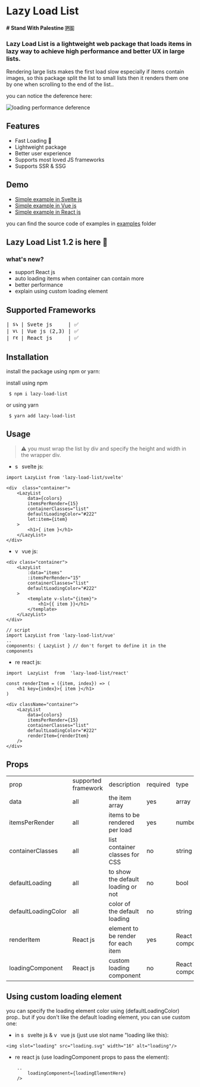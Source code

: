 # Lazy Load List

#### # Stand With Palestine 🇵🇸

### Lazy Load List is a lightweight web package that loads items in lazy way to achieve high performance and better UX in large lists.

Rendering large lists makes the first load slow especially if items contain images, so this package split the list to small lists then it renders them one by one when scrolling to the end of the list..

you can notice the deference here:

![loading performance deference](https://lh3.googleusercontent.com/pw/AM-JKLXhB1jRKtOi4OhwEfINuYPKGD0LF4XBoQa0XbFoH9jUPQGW0GsOEl-cgnGzIrutEarCEwIDfV23jpI80P-xtIsgmv9oJD2KfImErE66p-5EukjEPCSVefObsHcS7FvZXnjSqC-MpnCpa-Vywq61KvGb=w1280-h720-no?authuser=0)
## Features

 - Fast Loading 🚀
 - Lightweight package
 - Better user experience 
 - Supports most loved JS frameworks
 - Supports SSR & SSG

## Demo

-  [Simple example in Svelte js](https://lazy-load-svelte-example.netlify.com)
-  [Simple example in Vue js](https://lazy-load-vue-example.netlify.com)
-  [Simple example in React js](https://lazy-load-react-example.netlify.com)

you can find the source code of examples in [examples](https://github.com/omer73364/lazy-load-list/tree/main/examples) folder

## Lazy Load List 1.2 is here 🎉

### what's new?

 - support React js
 - auto loading items when container can contain more
 - better performance
 - explain using custom loading element

## Supported Frameworks
<pre>
| <img width="14" src="https://upload.wikimedia.org/wikipedia/commons/thumb/1/1b/Svelte_Logo.svg/1200px-Svelte_Logo.svg.png" alt="svelte logo"/> | Svete js     | ✅
| <img width="14" src="https://upload.wikimedia.org/wikipedia/commons/thumb/9/95/Vue.js_Logo_2.svg/2367px-Vue.js_Logo_2.svg.png" alt="vue logo"/> | Vue js (2,3) | ✅
| <img width="14" src="https://upload.wikimedia.org/wikipedia/commons/thumb/4/47/React.svg/640px-React.svg.png" alt="react logo"/> | React js     | ✅
</pre>

## Installation

install the package using npm or yarn:

install using npm

`  $ npm i lazy-load-list `

or using yarn

`  $ yarn add lazy-load-list `

## Usage

> ⚠  you must wrap the list by div and specify the height and width in the wrapper div.

- <img width="14" src="https://upload.wikimedia.org/wikipedia/commons/thumb/1/1b/Svelte_Logo.svg/1200px-Svelte_Logo.svg.png" alt="svelte logo"/> svelte js:

> 
	import LazyList from 'lazy-load-list/svelte'

	<div  class="container">
		<LazyList
			data={colors}
			itemsPerRender={15}
			containerClasses="list"
			defaultLoadingColor="#222"
			let:item={item}
		>
			<h1>{ item }</h1>
		</LazyList>
	</div>

- <img width="14" src="https://upload.wikimedia.org/wikipedia/commons/thumb/9/95/Vue.js_Logo_2.svg/2367px-Vue.js_Logo_2.svg.png" alt="vue logo"/> vue js:

> 
	<div class="container">
		<LazyList
			:data="items"
			:itemsPerRender="15"
			containerClasses="list"
			defaultLoadingColor="#222"
		>
			<template v-slot="{item}">
			    <h1>{{ item }}</h1>
			</template>
		</LazyList>
	</div>

	// script
	import LazyList from 'lazy-load-list/vue'
	..
	components: { LazyList } // don't forget to define it in the components
	

- <img width="14" src="https://upload.wikimedia.org/wikipedia/commons/thumb/4/47/React.svg/640px-React.svg.png" alt="react logo"/> react js:

> 
	import  LazyList  from  'lazy-load-list/react'
	
	const renderItem = ({item, index}) => (
		<h1 key={index}>{ item }</h1>
	)
	
	<div className="container">
		<LazyList
			data={colors}
			itemsPerRender={15}
			containerClasses="list"
			defaultLoadingColor="#222"
			renderItem={renderItem}
		/>
	</div>
	
## Props

<table>
	<tr>
		<td>prop</td>
		<td>supported framework</td>
		<td>description</td>
		<td>required</td>
		<td>type</td>
		<td>default value</td>
	</tr>
	<tr>
		<td>data</td>
		<td>all</td>
		<td>the item array</td>
		<td>yes</td>
		<td>array</td>
		<td>[]</td>
	</tr>
	<tr>
		<td>itemsPerRender</td>
		<td>all</td>
		<td>items to be rendered per load</td>
		<td>yes</td>
		<td>number</td>
		<td>3</td>
	</tr>
	<tr>
		<td>containerClasses</td>
		<td>all</td>
		<td>list container classes for CSS</td>
		<td>no</td>
		<td>string</td>
		<td>''</td>
	</tr>
	<tr>
		<td>defaultLoading</td>
		<td>all</td>
		<td>to show the default loading or not</td>
		<td>no</td>
		<td>bool</td>
		<td>true</td>
	</tr>
	<tr>
		<td>defaultLoadingColor</td>
		<td>all</td>
		<td>color of the default loading </td>
		<td>no</td>
		<td>string</td>
		<td>'#18191A'</td>
	</tr>
	<tr>
		<td>renderItem</td>
		<td>React js</td>
		<td>element to be render for each item</td>
		<td>yes</td>
		<td>React component</td>
		<td>() => null</td>
	</tr>
	<tr>
		<td>loadingComponent</td>
		<td>React js</td>
		<td>custom loading component</td>
		<td>no</td>
		<td>React component</td>
		<td>() => null</td>
	</tr>
</table>


## Using custom loading element

you can specify the loading element color using (defaultLoadingColor) prop..
but if you don't like the default loading element, you can use custom one:


- in <img width="14" src="https://upload.wikimedia.org/wikipedia/commons/thumb/1/1b/Svelte_Logo.svg/1200px-Svelte_Logo.svg.png" alt="svelte logo"/> svelte js &  <img width="14" src="https://upload.wikimedia.org/wikipedia/commons/thumb/9/95/Vue.js_Logo_2.svg/2367px-Vue.js_Logo_2.svg.png" alt="vue logo"/> vue js (just use slot name "loading like this):

> 
	<img slot="loading" src="loading.svg" width="16" alt="loading"/>

- <img width="14" src="https://upload.wikimedia.org/wikipedia/commons/thumb/4/47/React.svg/640px-React.svg.png" alt="react logo"/> react js (use loadingComponent props to pass the element):

> 
		..
			loadingComponent={loadingElementHere}
		/>
	
	
